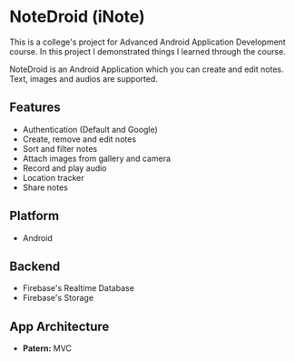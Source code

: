 # NoteDroid (iNote)
This is a college's project for Advanced Android Application Development course. In this project I demonstrated things I learned through the course.

NoteDroid is an Android Application which you can create and edit notes. Text, images and audios are supported.

## Features
* Authentication (Default and Google)
* Create, remove and edit notes
* Sort and filter notes
* Attach images from gallery and camera
* Record and play audio
* Location tracker
* Share notes

## Platform
* Android

## Backend
* Firebase's Realtime Database
* Firebase's Storage

## App Architecture
* **Patern:** MVC
